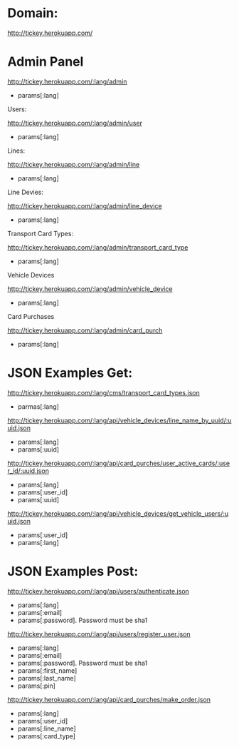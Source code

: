 Domain:
==========

http://tickey.herokuapp.com/

Admin Panel
==========

http://tickey.herokuapp.com/:lang/admin
- params[:lang]

Users:

http://tickey.herokuapp.com/:lang/admin/user
- params[:lang]

Lines:

http://tickey.herokuapp.com/:lang/admin/line
- params[:lang]

Line Devies:

http://tickey.herokuapp.com/:lang/admin/line_device
- params[:lang]

Transport Card Types:

http://tickey.herokuapp.com/:lang/admin/transport_card_type
- params[:lang]

Vehicle Devices

http://tickey.herokuapp.com/:lang/admin/vehicle_device
- params[:lang]

Card Purchases

http://tickey.herokuapp.com/:lang/admin/card_purch
- params[:lang]


JSON Examples Get:
==========

http://tickey.herokuapp.com/:lang/cms/transport_card_types.json
- parmas[:lang]

http://tickey.herokuapp.com/:lang/api/vehicle_devices/line_name_by_uuid/:uuid.json
- params[:lang]
- params[:uuid]

http://tickey.herokuapp.com/:lang/api/card_purches/user_active_cards/:user_id/:uuid.json
- params[:lang]
- params[:user_id]
- params[:uuid]

http://tickey.herokuapp.com/:lang/api/vehicle_devices/get_vehicle_users/:uuid.json
- params[:user_id]
- params[:lang]

JSON Examples Post:
==========

http://tickey.herokuapp.com/:lang/api/users/authenticate.json
- params[:lang]
- params[:email]
- params[:password]. Password must be sha1

http://tickey.herokuapp.com/:lang/api/users/register_user.json
- params[:lang]
- params[:email]
- params[:password]. Password must be sha1
- params[:first_name]
- params[:last_name]
- params[:pin]

http://tickey.herokuapp.com/:lang/api/card_purches/make_order.json
- params[:lang]
- params[:user_id]
- params[:line_name]
- params[:card_type]

